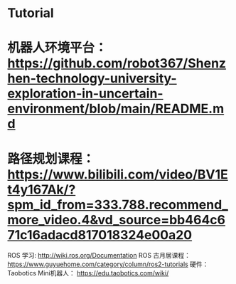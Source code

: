 # Tutorial
# 机器人环境平台：https://github.com/robot367/Shenzhen-technology-university-exploration-in-uncertain-environment/blob/main/README.md
# 路径规划课程：https://www.bilibili.com/video/BV1Et4y167Ak/?spm_id_from=333.788.recommend_more_video.4&vd_source=bb464c671c16adacd817018324e00a20
ROS 学习: http://wiki.ros.org/Documentation
ROS 古月居课程： https://www.guyuehome.com/category/column/ros2-tutorials
硬件：Taobotics Mini机器人： https://edu.taobotics.com/wiki/
